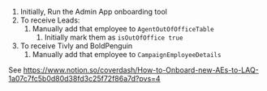 1. Initially, Run the Admin App onboarding tool
2. To receive Leads:
	1. Manually add that employee to `AgentOutOfOfficeTable`
		1. Initially mark them as `isOutOfOffice true`
3. To receive Tivly and BoldPenguin
	1. Manually add that employee to `CampaignEmployeeDetails`

See https://www.notion.so/coverdash/How-to-Onboard-new-AEs-to-LAQ-1a07c7fc5b0d80d38fd3c25f72f86a7d?pvs=4

